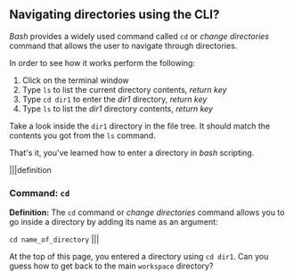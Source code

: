 ## Navigating directories using the CLI?

_Bash_ provides a widely used command called `cd` or _change directories_ command that allows the user to navigate through directories.

In order to see how it works perform the following: 

1. Click on the terminal window
2. Type `ls` to list the current directory contents, _return key_
3. Type `cd dir1` to enter the _dir1_ directory, _return key_
4. Type `ls` to list the _dir1_ directory contents, _return key_

Take a look inside the `dir1` directory in the file tree. It should match the contents you got from the `ls` command.

That's it, you've learned how to enter a directory in _bash_ scripting.

|||definition
### Command: `cd`
__Definition:__
The `cd` command or _change directories_ command allows you to go inside a directory by adding its name as an argument: 

`cd name_of_directory`
|||

At the top of this page, you entered a directory using `cd dir1`. Can you guess how to get back to the main `workspace` directory?